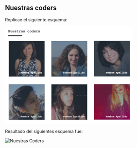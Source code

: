 ## Nuestras coders

Replicae el siguiente esquema: 

![Nuestras Coders](assets/images/img-nuestras-coders.png)

Resultado del siguientes esquema fue:

![Nuestras Coders](https://preview.ibb.co/h3m0i6/resultado1.png)